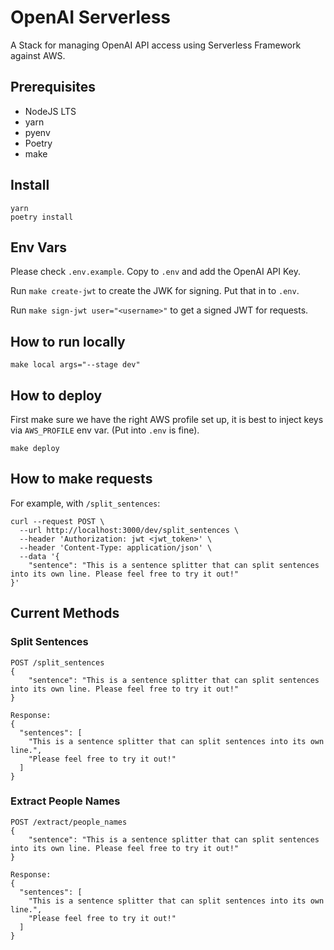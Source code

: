 # OpenAI Serverless

A Stack for managing OpenAI API access using Serverless Framework against AWS.

## Prerequisites

- NodeJS LTS
- yarn
- pyenv
- Poetry
- make

## Install

```
yarn
poetry install
```

## Env Vars

Please check `.env.example`. Copy to `.env` and add the OpenAI API Key.

Run `make create-jwt` to create the JWK for signing. Put that in to `.env`.

Run `make sign-jwt user="<username>"` to get a signed JWT for requests.

## How to run locally

```
make local args="--stage dev"
```

## How to deploy

First make sure we have the right AWS profile set up, it is best to inject keys via `AWS_PROFILE` env var. (Put into `.env` is fine).

```
make deploy
```

## How to make requests

For example, with `/split_sentences`:

```
curl --request POST \
  --url http://localhost:3000/dev/split_sentences \
  --header 'Authorization: jwt <jwt_token>' \
  --header 'Content-Type: application/json' \
  --data '{
	"sentence": "This is a sentence splitter that can split sentences into its own line. Please feel free to try it out!"
}'
```

## Current Methods

### Split Sentences
```
POST /split_sentences
{
	"sentence": "This is a sentence splitter that can split sentences into its own line. Please feel free to try it out!"
}

Response:
{
  "sentences": [
    "This is a sentence splitter that can split sentences into its own line.",
    "Please feel free to try it out!"
  ]
}
```

### Extract People Names
```
POST /extract/people_names
{
	"sentence": "This is a sentence splitter that can split sentences into its own line. Please feel free to try it out!"
}

Response:
{
  "sentences": [
    "This is a sentence splitter that can split sentences into its own line.",
    "Please feel free to try it out!"
  ]
}
```
